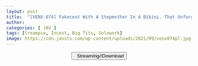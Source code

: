 ```yaml
---
layout: post
title:  "[VENX-074] Fakecest With A Stepmother In A Bikini. That Unforgettable Summer Before the Coronavirus Was So Much Fun. Hana Himesaki"
author: 
categories: [ JAV ]
tags: [Creampie, Incest, Big Tits, Solowork]
image: https://cdn.javsts.com/wp-content/uploads/2021/09/venx074pl.jpg
---
```


<center>
<a href="/svr/venx-074">
<button class="btn btn-outline-dark py-2 px-5 d-block w-100 show-comments"><i class="fa fa-external-link"></i> &nbsp; Streaming//Download</button>
</a>
</center>
